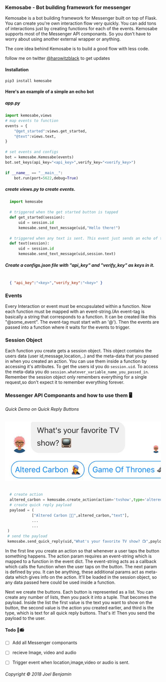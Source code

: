 

### Kemosabe - Bot building framework for messenger

Kemosabe is a bot building framework for Messenger built on top of Flask.
You can create you're own interaction flow very quickly. You can add tons
of interactions just by creating functions for each of the events. Kemosabe supports
most of the Messenger API componants. So you don't have to worry about using another
external wrapper or anything.

The core idea behind Kemosabe is to build a good flow with less code.


follow me on twitter [@harowitzblack](https://twitter.com/HarowitzBlack) to get updates

#### Installation

```
pip3 install kemosabe
```


#### Here's an example of a simple an echo bot

##### app.py
```python
import kemosabe,views
# map events to function
events = {
    "@get_started":views.get_started,
    "@text":views.text,
}

# set events and configs
bot = kemosabe.Kemosabe(events)
bot.set_keys(api_key="<api_key>",verify_key="<verify_key>")

if __name__ == "__main__":
    bot.run(port=5622,debug=True)

```

##### create views.py to create events.

```python
  import kemosabe

  # triggered when the get started button is tapped
  def get_started(session):
      uid = session.id
      kemosabe.send_text_message(uid,"Hello there!")

  # triggered when any text is sent. This event just sends an echo of the message
  def text(session):
      uid = session.id
      kemosabe.send_text_message(uid,session.text)

```

##### Create a configs.json file with "api_key" and "verify_key" as keys in it.
```json

  { "api_key":"<key>","verify_key":"<key>" }

```


### Events

Every Interaction or event must be encupsulated within a function. Now each function must
be mapped with an event-string.(An event-tag is basically a string that corresponds to a function.
It can be created like this "@some_event". The event-tag must start with an '@'). Then the events
are passed into a function where it waits for the events to trigger.

### Session Object

Each function you create gets a session object. This object contains the
users data (user id,message,location,..) and the meta-data that you passed in when
you created an action. You can use them inside a function by accessing it's attributes.
To get the users id you do `session.uid`. To access the meta-data you do `session.whatever_variable_name_you_passed_in`.
Remember the session object only remembers everything for a single request,so don't expect it
to remember everything forever.


### Messenger API Componants and how to use them 🖥

###### Quick Demo on Quick Reply Buttons

![Quick Reply image](https://github.com/HarowitzBlack/kemosabe/blob/master/images/qk.jpeg)

```python

  # create action
  altered_carbon = kemosabe.create_action(action='tvshow',type='altered_carbon')
  # create quick reply payload
  payload = (
            ["Altered Carbon 👨‍🎤",altered_carbon,"text"],
            ...
            ...
 )
 # send the payload
 kemosabe.send_quick_reply(uid,"What's your favorite TV show? 📺",payload)

```

In the first line you create an action so that whenever a user taps the button something happens.
The action param requires an event-string which is mapped to a function in the event dict. The
event-string acts as a callback which calls the function when the user taps on the button. The next
param is defined by you. It can be anything, these additional params act as meta-data which gives info
on the action. It'll be loaded in the session object, so any data passed here could be used inside a function.

Next we create the buttons. Each button is represented as a list. You can create any number of lists,
then you pack it into a tuple. That becomes the payload. Inside the list the first value is the text you want
to show on the button, the second value is the action you created earlier, and third is the type, which is text for
all quick reply buttons. That's it! Then you send the payload to the user.




#### Todo  🔨📻

- [ ] Add all Messenger componants
- [ ] recieve Image, video and audio
- [ ] Trigger event when location,image,video or audio is sent.


###### Copyright ©️ 2018 Joel Benjamin
